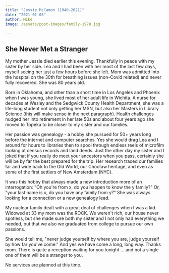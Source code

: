 ```yaml
---
title: "Jessie McCamon (1940-2021)"
date: "2021-01-03"
author: Mike
image: /assets/post-images/family-1978.jpg

---
```

## She Never Met a Stranger

My mother Jessie died earlier this evening. Thankfully in peace with my sister by her side. Lea and I had been with her most of the last few days, myself seeing her just a few hours before she left. Mom was admitted into the hospital on the 30th for breathing issues (non-Covid related) and never fully recovered.  She was 80 years old.

<!-- more -->

Born in Oklahoma, and other than a short time in Los Angeles and Phoenix when I was young, she lived most of her adult life in Wichita. A nurse for decades at Wesley and the Sedgwick County Health Department, she was a life-long student not only getting her MSN, but also her Masters in Library Science (this will make sense in the next paragraph). Health challenges nudged her into retirement in her late 50s and about four years ago she moved to Topeka to be closer to my sister and our families. 

Her passion was genealogy - a hobby she pursued for 50+ years long before the internet and computer searches. Yes she would drag Lea and I around for hours to libraries then to spool through endless reels of microfilm looking at census records and land deeds. Just the other day my sister and I joked that if you really do meet your ancestors when you pass, certainly she will be by far the best prepared for the trip. Her research traced our families far and wide back to the Old World, our Choctaw heritage, and even as some of the first settlers of New Amsterdam (NYC).

It was this hobby that always made a new introduction more of an interrogation: "Oh you're from x, do you happen to know the y family?"  Or, "your last name is x, do you have any family from y?" She was always looking for a connection or a new genealogy lead.

My nuclear family dealt with a great deal of challenges when I was a kid. Widowed at 33 my mom was the ROCK. We weren't rich, our house never spotless, but she made sure both my sister and I not only had everything we needed, but that we also we graduated from college to pursue our own passions.

She would tell me, "never judge yourself by where you are, judge yourself by how far you've come." And yes we have come a long, long way. Thanks mom. There is quite a reception waiting for you tonight ... and not a single one of them will be a stranger to you.

No services are planned at this time.
